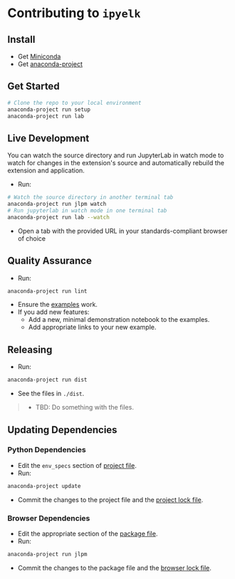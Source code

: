 # Contributing to `ipyelk`

## Install

- Get [Miniconda](https://docs.conda.io/en/latest/miniconda.html)
- Get [anaconda-project](https://anaconda-project.readthedocs.io)

## Get Started

```bash
# Clone the repo to your local environment
anaconda-project run setup
anaconda-project run lab
```

## Live Development

You can watch the source directory and run JupyterLab in watch mode to watch for changes
in the extension's source and automatically rebuild the extension and application.

- Run:

```bash
# Watch the source directory in another terminal tab
anaconda-project run jlpm watch
# Run jupyterlab in watch mode in one terminal tab
anaconda-project run lab --watch
```

- Open a tab with the provided URL in your standards-compliant browser of choice

## Quality Assurance

- Run:

```bash
anaconda-project run lint
```

- Ensure the [examples](./examples) work.
- If you add new features:
  - Add a new, minimal demonstration notebook to the examples.
  - Add appropriate links to your new example.

## Releasing

- Run:

```bash
anaconda-project run dist
```

- See the files in `./dist`.

> - TBD: Do something with the files.

## Updating Dependencies

### Python Dependencies

- Edit the `env_specs` section of [project file](./anaconda-project.yml).
- Run:

```bash
anaconda-project update
```

- Commit the changes to the project file and the
  [project lock file](./anaconda-project-lock.yml).

### Browser Dependencies

- Edit the appropriate section of the [package file](./package.json).
- Run:

```bash
anaconda-project run jlpm
```

- Commit the changes to the package file and the [browser lock file](./yarn.lock).
